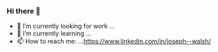 ### Hi there 👋

- 🔭 I’m currently looking for work ...
- 🌱 I’m currently learning ...
- 📫 How to reach me: ...https://www.linkedin.com/in/joseph--walsh/

<!--
**NottheUnicorn/NottheUnicorn** is a ✨ _special_ ✨ repository because its `README.md` (this file) appears on your GitHub profile.

Here are some ideas to get you started:

- 🔭 I’m currently working on ...
- 🌱 I’m currently learning ...
- 👯 I’m looking to collaborate on ...
- 🤔 I’m looking for help with ...
- 💬 Ask me about ...
- 📫 How to reach me: ...
- 😄 Pronouns: ...
- ⚡ Fun fact: ...
-->
